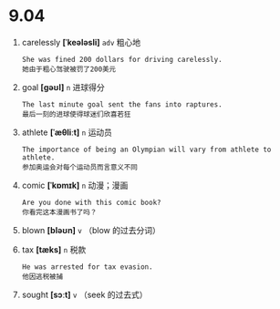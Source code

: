 # 9.04







1. carelessly **[ˈkeələsli]** `adv` 粗心地
    ```
    She was fined 200 dollars for driving carelessly.
    她由于粗心驾驶被罚了200美元
    ```

2. goal **[ɡəʊl]** `n` 进球得分
    ```
    The last minute goal sent the fans into raptures.
    最后一刻的进球使得球迷们欣喜若狂
    ```

3. athlete **[ˈæθliːt]** `n` 运动员
    ```
    The importance of being an Olympian will vary from athlete to athlete.
    参加奥运会对每个运动员而言意义不同
    ```

4. comic **[ˈkɒmɪk]** `n` 动漫；漫画
    ```
    Are you done with this comic book?
    你看完这本漫画书了吗？
    ```

5. blown **[bləʊn]** `v` （blow 的过去分词）

6. tax **[tæks]** `n` 税款
    ```
    He was arrested for tax evasion.
    他因逃税被捕
    ```

7. sought **[sɔːt]** `v` （seek 的过去式）
